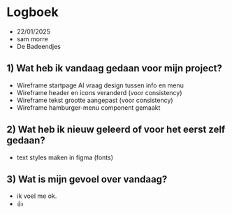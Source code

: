 # Logboek

- 22/01/2025
- sam morre
- De Badeendjes


## 1) Wat heb ik vandaag gedaan voor mijn project?

- Wireframe startpage AI vraag design tussen info en menu
- Wireframe header en icons veranderd (voor consistency)
- Wireframe tekst grootte aangepast (voor consistency)
- Wireframe hamburger-menu component gemaakt


## 2) Wat heb ik nieuw geleerd of voor het eerst zelf gedaan?

- text styles maken in figma (fonts)


## 3) Wat is mijn gevoel over vandaag?

- ik voel me ok.
- 👍

